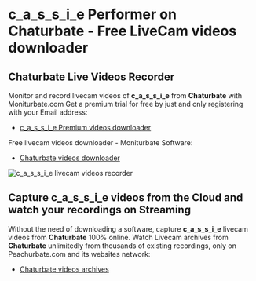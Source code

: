 # c_a_s_s_i_e Performer on Chaturbate - Free LiveCam videos downloader

## Chaturbate Live Videos Recorder

Monitor and record livecam videos of **c_a_s_s_i_e** from **Chaturbate** with Moniturbate.com
Get a premium trial for free by just and only registering with your Email address:
* [c_a_s_s_i_e Premium videos downloader](https://moniturbate.com/request-demo-licence-key.html)

Free livecam videos downloader - Moniturbate Software:
* [Chaturbate videos downloader](https://moniturbate.com/moniturbate-download-software.html)

![c_a_s_s_i_e livecam videos recorder](https://peachurnet.com/templates/moniturbate-software.png)


## Capture c_a_s_s_i_e videos from the Cloud and watch your recordings on Streaming

Without the need of downloading a software, capture **c_a_s_s_i_e** livecam videos from **Chaturbate** 100% online.
Watch Livecam archives from **Chaturbate** unlimitedly from thousands of existing recordings, only on Peachurbate.com and its websites network:
* [Chaturbate videos archives](https://peachurnet.com/)